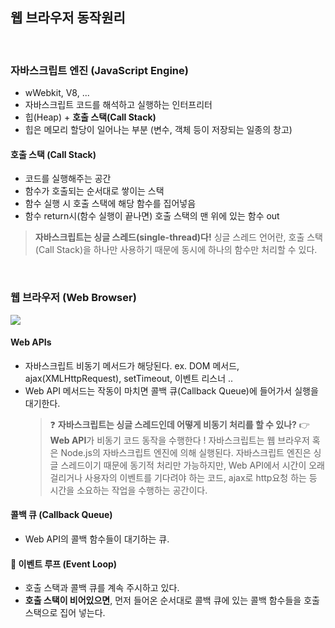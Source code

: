 ## 웹 브라우저 동작원리

<br/>

### 자바스크립트 엔진 (JavaScript Engine)

- wWebkit, V8, ...
- 자바스크립트 코드를 해석하고 실행하는 인터프리터
- 힙(Heap) + **호출 스택(Call Stack)**
- 힙은 메모리 할당이 일어나는 부분 (변수, 객체 등이 저장되는 일종의 창고)

#### 호출 스택 (Call Stack)

- 코드를 실행해주는 공간
- 함수가 호출되는 순서대로 쌓이는 스택
- 함수 실행 시 호출 스택에 해당 함수를 집어넣음
- 함수 return시(함수 실행이 끝나면) 호출 스택의 맨 위에 있는 함수 out

> **자바스크립트는 싱글 스레드(single-thread)다!**
> 싱글 스레드 언어란, 호출 스택(Call Stack)을 하나만 사용하기 때문에 동시에 하나의 함수만 처리할 수 있다.

<br/>

### 웹 브라우저 (Web Browser)

![](https://velog.velcdn.com/images/kngsujng/post/6ab0b7a8-6384-490d-99ea-bcc4be3c9123/image.png)

#### Web APIs

- 자바스크립트 비동기 메서드가 해당된다.
  ex. DOM 메서드, ajax(XMLHttpRequest), setTimeout, 이벤트 리스너 ..
- Web API 메서드는 작동이 마치면 콜백 큐(Callback Queue)에 들어가서 실행을 대기한다.
  > ❓ **자바스크립트는 싱글 스레드인데 어떻게 비동기 처리를 할 수 있나?**
      👉 **Web API**가 비동기 코드 동작을 수행한다 !
  > 자바스크립트는 웹 브라우저 혹은 Node.js의 자바스크립트 엔진에 의해 실행된다. 자바스크립트 엔진은 싱글 스레드이기 때문에 동기적 처리만 가능하지만, Web API에서 시간이 오래걸리거나 사용자의 이벤트를 기다려야 하는 코드, ajax로 http요청 하는 등 시간을 소요하는 작업을 수행하는 공간이다.

#### 콜백 큐 (Callback Queue)

- Web API의 콜백 함수들이 대기하는 큐.

#### 🔄 이벤트 루프 (Event Loop)

- 호출 스택과 콜백 큐를 계속 주시하고 있다.
- **호출 스택이 비어있으면**, 먼저 들어온 순서대로 콜백 큐에 있는 콜백 함수들을 호출 스택으로 집어 넣는다.

<br/>
